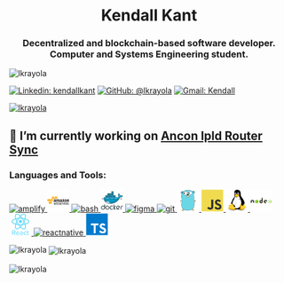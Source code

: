 <h1 align="center">Kendall Kant</h1>
<h3 align="center">Decentralized and blockchain-based software developer. Computer and Systems Engineering student.</h3>

<p align="left"> <img src="https://komarev.com/ghpvc/?username=lkrayola&label=Profile%20views&color=0e75b6&style=flat" alt="lkrayola"/> 
</p>

[![Linkedin: kendallkant](https://img.shields.io/badge/-Kendall%20Kant-blue?style=flat-square&logo=Linkedin&logoColor=white&link=https://www.linkedin.com/in/kendallkant/)](https://www.linkedin.com/in/kendallkant/)
[![GitHub: @lkrayola](https://img.shields.io/github/followers/lkrayola?label=follow&style=social)](https://github.com/lkrayola)
[![Gmail: Kendall](https://img.shields.io/badge/Gmail-Kendall-red)](mailto:kantkendall@gmail.com)
<p align="left"> <a href="https://github.com/ryo-ma/github-profile-trophy"><img src="https://github-profile-trophy.vercel.app/?username=lkrayola&theme=nord&no-frame=true" alt="lkrayola" /></a> </p>


## 🔭 I’m currently working on [Ancon Ipld Router Sync](https://github.com/Electronic-Signatures-Industries/ancon-ipld-router-sync)


<h3 align="left">Languages and Tools:</h3>
<p align="left"> <a href="https://aws.amazon.com/amplify/" target="_blank" rel="noreferrer"> <img src="https://docs.amplify.aws/assets/logo-dark.svg" alt="amplify" width="40" height="40"/> </a> <a href="https://aws.amazon.com" target="_blank" rel="noreferrer"> <img src="https://raw.githubusercontent.com/devicons/devicon/master/icons/amazonwebservices/amazonwebservices-original-wordmark.svg" alt="aws" width="40" height="40"/> </a> <a href="https://www.gnu.org/software/bash/" target="_blank" rel="noreferrer"> <img src="https://www.vectorlogo.zone/logos/gnu_bash/gnu_bash-icon.svg" alt="bash" width="40" height="40"/> </a> <a href="https://www.docker.com/" target="_blank" rel="noreferrer"> <img src="https://raw.githubusercontent.com/devicons/devicon/master/icons/docker/docker-original-wordmark.svg" alt="docker" width="40" height="40"/> </a> <a href="https://www.figma.com/" target="_blank" rel="noreferrer"> <img src="https://www.vectorlogo.zone/logos/figma/figma-icon.svg" alt="figma" width="40" height="40"/> </a> <a href="https://git-scm.com/" target="_blank" rel="noreferrer"> <img src="https://www.vectorlogo.zone/logos/git-scm/git-scm-icon.svg" alt="git" width="40" height="40"/> </a> <a href="https://golang.org" target="_blank" rel="noreferrer"> <img src="https://raw.githubusercontent.com/devicons/devicon/master/icons/go/go-original.svg" alt="go" width="40" height="40"/> </a> <a href="https://developer.mozilla.org/en-US/docs/Web/JavaScript" target="_blank" rel="noreferrer"> <img src="https://raw.githubusercontent.com/devicons/devicon/master/icons/javascript/javascript-original.svg" alt="javascript" width="40" height="40"/> </a> <a href="https://www.linux.org/" target="_blank" rel="noreferrer"> <img src="https://raw.githubusercontent.com/devicons/devicon/master/icons/linux/linux-original.svg" alt="linux" width="40" height="40"/> </a> <a href="https://nodejs.org" target="_blank" rel="noreferrer"> <img src="https://raw.githubusercontent.com/devicons/devicon/master/icons/nodejs/nodejs-original-wordmark.svg" alt="nodejs" width="40" height="40"/> </a> <a href="https://reactjs.org/" target="_blank" rel="noreferrer"> <img src="https://raw.githubusercontent.com/devicons/devicon/master/icons/react/react-original-wordmark.svg" alt="react" width="40" height="40"/> </a> <a href="https://reactnative.dev/" target="_blank" rel="noreferrer"> <img src="https://reactnative.dev/img/header_logo.svg" alt="reactnative" width="40" height="40"/> </a> <a href="https://www.typescriptlang.org/" target="_blank" rel="noreferrer"> <img src="https://raw.githubusercontent.com/devicons/devicon/master/icons/typescript/typescript-original.svg" alt="typescript" width="40" height="40"/> </a> </p>

<p><img align="left" src="https://github-readme-stats.vercel.app/api/top-langs?username=lkrayola&theme=calm&show_icons=true&locale=en&layout=compact&hide=ruby,objective-c" alt="lkrayola" /></p>

<p>&nbsp;<img align="center" src="https://github-readme-stats.vercel.app/api?username=lkrayola&theme=calm&show_icons=true&locale=en" alt="lkrayola" /></p>

<p><img align="center" src="https://github-readme-streak-stats.herokuapp.com/?user=lkrayola&theme=calm" alt="lkrayola" /></p>

